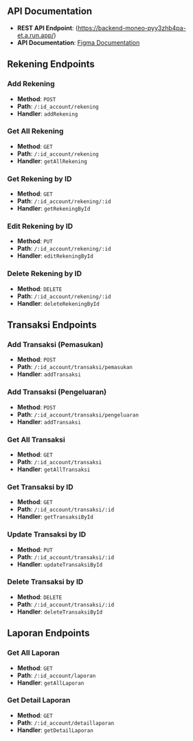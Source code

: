 ## API Documentation

- **REST API Endpoint**: (https://backend-moneo-pyy3zhb4pa-et.a.run.app/)
- **API Documentation**: [Figma Documentation](https://www.figma.com/file/2BW6uOb9D2ZP5rdx56Icgv/Job-Desk-CC?type=whiteboard&node-id=0-1&t=glSWbT4XGb4JNk7Z-0)

## Rekening Endpoints

### Add Rekening

- **Method**: `POST`
- **Path**: `/:id_account/rekening`
- **Handler**: `addRekening`

### Get All Rekening

- **Method**: `GET`
- **Path**: `/:id_account/rekening`
- **Handler**: `getAllRekening`

### Get Rekening by ID

- **Method**: `GET`
- **Path**: `/:id_account/rekening/:id`
- **Handler**: `getRekeningById`

### Edit Rekening by ID

- **Method**: `PUT`
- **Path**: `/:id_account/rekening/:id`
- **Handler**: `editRekeningById`

### Delete Rekening by ID

- **Method**: `DELETE`
- **Path**: `/:id_account/rekening/:id`
- **Handler**: `deleteRekeningById`

## Transaksi Endpoints

### Add Transaksi (Pemasukan)

- **Method**: `POST`
- **Path**: `/:id_account/transaksi/pemasukan`
- **Handler**: `addTransaksi`

### Add Transaksi (Pengeluaran)

- **Method**: `POST`
- **Path**: `/:id_account/transaksi/pengeluaran`
- **Handler**: `addTransaksi`

### Get All Transaksi

- **Method**: `GET`
- **Path**: `/:id_account/transaksi`
- **Handler**: `getAllTransaksi`

### Get Transaksi by ID

- **Method**: `GET`
- **Path**: `/:id_account/transaksi/:id`
- **Handler**: `getTransaksiById`

### Update Transaksi by ID

- **Method**: `PUT`
- **Path**: `/:id_account/transaksi/:id`
- **Handler**: `updateTransaksiById`

### Delete Transaksi by ID

- **Method**: `DELETE`
- **Path**: `/:id_account/transaksi/:id`
- **Handler**: `deleteTransaksiById`

## Laporan Endpoints

### Get All Laporan

- **Method**: `GET`
- **Path**: `/:id_account/laporan`
- **Handler**: `getAllLaporan`

### Get Detail Laporan

- **Method**: `GET`
- **Path**: `/:id_account/detaillaporan`
- **Handler**: `getDetailLaporan`


